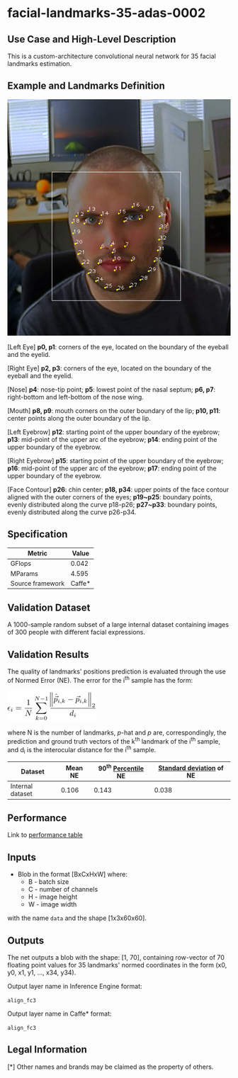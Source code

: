 # facial-landmarks-35-adas-0002

## Use Case and High-Level Description

This is a custom-architecture convolutional neural network for 35 facial landmarks estimation.


## Example and Landmarks Definition

![](./landmarks_illustration.png)

[Left Eye]
**p0, p1**: corners of the eye, located on the boundary of the eyeball and the eyelid.

[Right Eye]
**p2, p3**: corners of the eye, located on the boundary of the eyeball and the eyelid.

[Nose]
**p4**: nose-tip point; **p5**: lowest point of the nasal septum; **p6, p7**: right-bottom and left-bottom of the nose wing.

[Mouth]
**p8, p9**: mouth corners on the outer boundary of the lip; **p10, p11**: center points along the outer boundary of the lip.

[Left Eyebrow]
**p12**: starting point of the upper boundary of the eyebrow;  **p13**: mid-point of the upper arc of the eyebrow; **p14**: ending point of the upper boundary of the eyebrow.

[Right Eyebrow]
**p15**: starting point of the upper boundary of the eyebrow;  **p16**: mid-point of the upper arc of the eyebrow; **p17**: ending point of the upper boundary of the eyebrow.

[Face Contour]
**p26**: chin center; **p18, p34**: upper points of the face contour aligned with the outer corners of the eyes;
**p19~p25**: boundary points, evenly distributed along the curve p18-p26;
**p27~p33**: boundary points, evenly distributed along the curve p26-p34.


## Specification

| Metric                | Value                                       |
|-----------------------|---------------------------------------------|
| GFlops                | 0.042                                       |
| MParams               | 4.595                                       |
| Source framework      | Caffe*                                      |


## Validation Dataset

A 1000-sample random subset of a large internal dataset containing images of 300 people with different facial expressions.

## Validation Results

The quality of landmarks' positions prediction is evaluated through the use of Normed Error (NE). The error for the i<sup>th</sup> sample has the form:

![](./error_formula.png)

where N is the number of landmarks, _p_-hat and _p_ are, correspondingly, the prediction and ground truth vectors of the k<sup>th</sup> landmark of the i<sup>th</sup> sample, and d<sub>i</sub> is the interocular distance for the i<sup>th</sup> sample.


| Dataset | Mean NE | 90<sup>th</sup> [Percentile](https://en.wikipedia.org/wiki/Percentile) NE | [Standard deviation](https://en.wikipedia.org/wiki/Standard_deviation) of NE |
| - | - | - | - |
| Internal dataset | 0.106 | 0.143 | 0.038 |


## Performance
Link to [performance table](https://software.intel.com/en-us/openvino-toolkit/benchmarks)

## Inputs

* Blob in the format [BxCxHxW]
   where:
   * B - batch size
   * C - number of channels
   * H - image height
   * W - image width

with the name `data` and the shape [1x3x60x60].


## Outputs

The net outputs a blob with the shape: [1, 70], containing row-vector of 70 floating point values for 35 landmarks' normed coordinates in the form (x0, y0, x1, y1, ..., x34, y34).

Output layer name in Inference Engine format:

`align_fc3`

Output layer name in Caffe* format:

`align_fc3`


## Legal Information
[*] Other names and brands may be claimed as the property of others.
